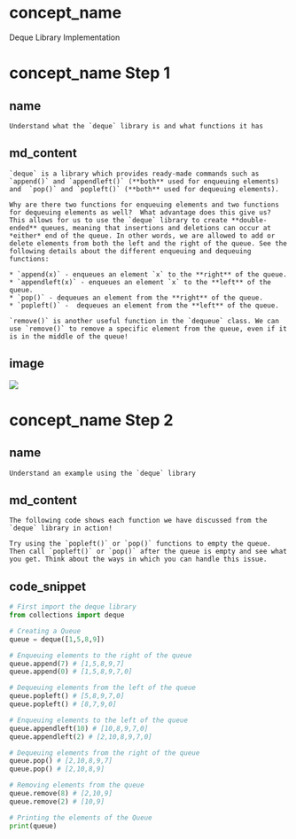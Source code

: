 <!--title={Queue: Deque Implementation}-->

<!--badges={Algorithms:15}-->

<!--concepts{Queue Manipulation}-->

# concept_name

Deque Library Implementation

# concept_name Step 1

## name

```
Understand what the `deque` library is and what functions it has
```

## md_content

```
`deque` is a library which provides ready-made commands such as `append()` and `appendleft()` (**both** used for enqueuing elements) and  `pop()` and `popleft()` (**both** used for dequeuing elements). 

Why are there two functions for enqueuing elements and two functions for dequeuing elements as well?  What advantage does this give us? This allows for us to use the `deque` library to create **double-ended** queues, meaning that insertions and deletions can occur at *either* end of the queue. In other words, we are allowed to add or delete elements from both the left and the right of the queue. See the following details about the different enqueuing and dequeuing functions:

* `append(x)` - enqueues an element `x` to the **right** of the queue.
* `appendleft(x)` - enqueues an element `x` to the **left** of the queue.
* `pop()` - dequeues an element from the **right** of the queue.
* `popleft()` -  dequeues an element from the **left** of the queue.

`remove()` is another useful function in the `dequeue` class. We can use `remove()` to remove a specific element from the queue, even if it is in the middle of the queue!
```

## image

<img src = "https://s3.amazonaws.com/stackabuse/media/stacks-and-queues-in-python-2.jpg">

# concept_name Step 2

## name

```
Understand an example using the `deque` library
```

## md_content

```
The following code shows each function we have discussed from the `deque` library in action!

Try using the `popleft()` or `pop()` functions to empty the queue. Then call `popleft()` or `pop()` after the queue is empty and see what you get. Think about the ways in which you can handle this issue.
```

## code_snippet

```python
# First import the deque library
from collections import deque

# Creating a Queue
queue = deque([1,5,8,9])

# Enqueuing elements to the right of the queue
queue.append(7) # [1,5,8,9,7]
queue.append(0) # [1,5,8,9,7,0]

# Dequeuing elements from the left of the queue
queue.popleft() # [5,8,9,7,0]
queue.popleft() # [8,7,9,0]

# Enqueuing elements to the left of the queue
queue.appendleft(10) # [10,8,9,7,0]
queue.appendleft(2) # [2,10,8,9,7,0]

# Dequeuing elements from the right of the queue
queue.pop() # [2,10,8,9,7]
queue.pop() # [2,10,8,9]

# Removing elements from the queue
queue.remove(8) # [2,10,9]
queue.remove(2) # [10,9]

# Printing the elements of the Queue
print(queue)
```



